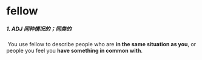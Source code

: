 # fellow

##### 1. ADJ 同种情况的；同类的

​	You use fellow to describe people who are **in the same situation as you**, or people you feel you **have something in common with**.